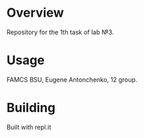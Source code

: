 # Overview

Repository for  the 1th task of lab №3.

# Usage

FAMCS BSU, Eugene Antonchenko, 12 group.

# Building

Built with repl.it
